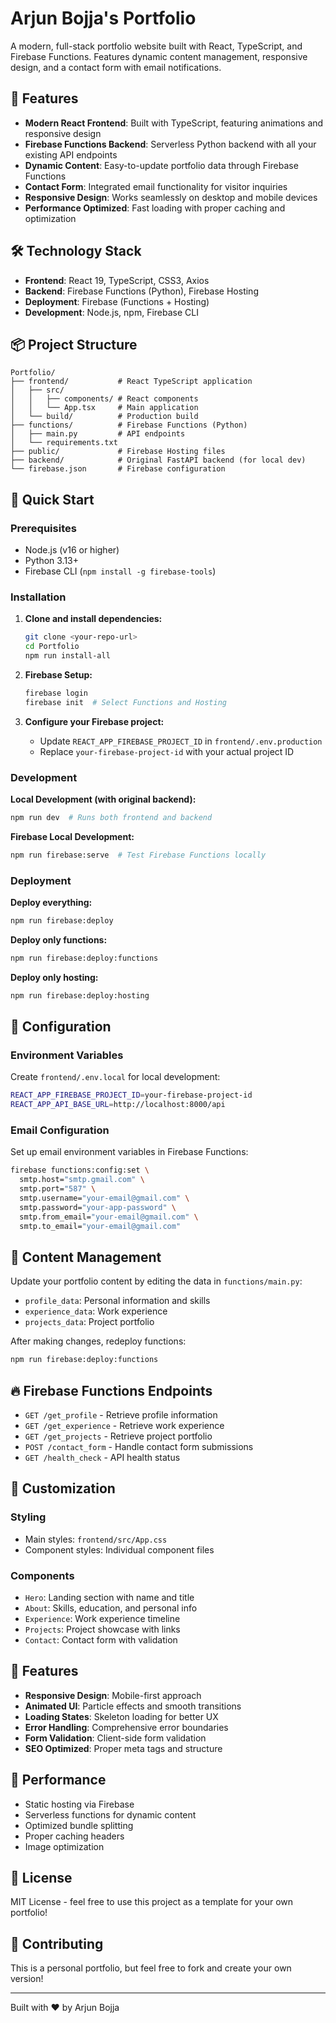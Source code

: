 # Arjun Bojja's Portfolio

A modern, full-stack portfolio website built with React, TypeScript, and Firebase Functions. Features dynamic content management, responsive design, and a contact form with email notifications.

## 🚀 Features

- **Modern React Frontend**: Built with TypeScript, featuring animations and responsive design
- **Firebase Functions Backend**: Serverless Python backend with all your existing API endpoints
- **Dynamic Content**: Easy-to-update portfolio data through Firebase Functions
- **Contact Form**: Integrated email functionality for visitor inquiries
- **Responsive Design**: Works seamlessly on desktop and mobile devices
- **Performance Optimized**: Fast loading with proper caching and optimization

## 🛠️ Technology Stack

- **Frontend**: React 19, TypeScript, CSS3, Axios
- **Backend**: Firebase Functions (Python), Firebase Hosting
- **Deployment**: Firebase (Functions + Hosting)
- **Development**: Node.js, npm, Firebase CLI

## 📦 Project Structure

```
Portfolio/
├── frontend/           # React TypeScript application
│   ├── src/
│   │   ├── components/ # React components
│   │   └── App.tsx     # Main application
│   └── build/          # Production build
├── functions/          # Firebase Functions (Python)
│   ├── main.py         # API endpoints
│   └── requirements.txt
├── public/             # Firebase Hosting files
├── backend/            # Original FastAPI backend (for local dev)
└── firebase.json       # Firebase configuration
```

## 🚀 Quick Start

### Prerequisites
- Node.js (v16 or higher)
- Python 3.13+
- Firebase CLI (`npm install -g firebase-tools`)

### Installation

1. **Clone and install dependencies:**
   ```bash
   git clone <your-repo-url>
   cd Portfolio
   npm run install-all
   ```

2. **Firebase Setup:**
   ```bash
   firebase login
   firebase init  # Select Functions and Hosting
   ```

3. **Configure your Firebase project:**
   - Update `REACT_APP_FIREBASE_PROJECT_ID` in `frontend/.env.production`
   - Replace `your-firebase-project-id` with your actual project ID

### Development

**Local Development (with original backend):**
```bash
npm run dev  # Runs both frontend and backend
```

**Firebase Local Development:**
```bash
npm run firebase:serve  # Test Firebase Functions locally
```

### Deployment

**Deploy everything:**
```bash
npm run firebase:deploy
```

**Deploy only functions:**
```bash
npm run firebase:deploy:functions
```

**Deploy only hosting:**
```bash
npm run firebase:deploy:hosting
```

## 🔧 Configuration

### Environment Variables

Create `frontend/.env.local` for local development:
```bash
REACT_APP_FIREBASE_PROJECT_ID=your-firebase-project-id
REACT_APP_API_BASE_URL=http://localhost:8000/api
```

### Email Configuration

Set up email environment variables in Firebase Functions:
```bash
firebase functions:config:set \
  smtp.host="smtp.gmail.com" \
  smtp.port="587" \
  smtp.username="your-email@gmail.com" \
  smtp.password="your-app-password" \
  smtp.from_email="your-email@gmail.com" \
  smtp.to_email="your-email@gmail.com"
```

## 📝 Content Management

Update your portfolio content by editing the data in `functions/main.py`:
- `profile_data`: Personal information and skills
- `experience_data`: Work experience
- `projects_data`: Project portfolio

After making changes, redeploy functions:
```bash
npm run firebase:deploy:functions
```

## 🔥 Firebase Functions Endpoints

- `GET /get_profile` - Retrieve profile information
- `GET /get_experience` - Retrieve work experience
- `GET /get_projects` - Retrieve project portfolio
- `POST /contact_form` - Handle contact form submissions
- `GET /health_check` - API health status

## 🎨 Customization

### Styling
- Main styles: `frontend/src/App.css`
- Component styles: Individual component files

### Components
- `Hero`: Landing section with name and title
- `About`: Skills, education, and personal info
- `Experience`: Work experience timeline
- `Projects`: Project showcase with links
- `Contact`: Contact form with validation

## 📱 Features

- **Responsive Design**: Mobile-first approach
- **Animated UI**: Particle effects and smooth transitions
- **Loading States**: Skeleton loading for better UX
- **Error Handling**: Comprehensive error boundaries
- **Form Validation**: Client-side form validation
- **SEO Optimized**: Proper meta tags and structure

## 🚀 Performance

- Static hosting via Firebase
- Serverless functions for dynamic content
- Optimized bundle splitting
- Proper caching headers
- Image optimization

## 📄 License

MIT License - feel free to use this project as a template for your own portfolio!

## 🤝 Contributing

This is a personal portfolio, but feel free to fork and create your own version!

---

Built with ❤️ by Arjun Bojja